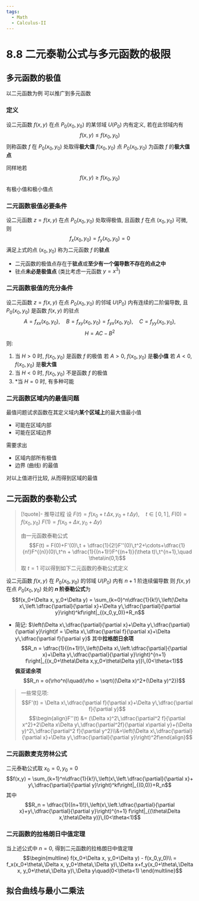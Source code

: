 ```yaml
---
tags:
  - Math
  - Calculus-II
---
```

8.8 二元泰勒公式与多元函数的极限
===
## 多元函数的极值
以二元函数为例
可以推广到多元函数
### 定义
设二元函数 $f(x,y)$ 在点 $P_0(x_0,y_0)$ 的某邻域 $U(P_0)$ 内有定义, 若在此邻域内有
$$f(x,y)\le f(x_0,y_0)$$
则称函数 $f$ 在 $P_0(x_0, y_0)$ 处取得**极大值** $f(x_0,y_0)$
点 $P_0(x_0, y_0)$ 为函数 $f$ 的**极大值点**

同样地若
$$f(x,y)\ge f(x_0,y_0)$$
有极小值和极小值点

### 二元函数极值必要条件
设二元函数 $z = f(x,y)$ 在点 $P_0(x_0, y_0)$ 处取得极值, 且函数 $f$ 在点 $(x_0, y_0)$ 可微, 则
$$f_x(x_0,y_0) = f_y(x_0,y_0) = 0$$
满足上式的点 $(x_0, y_0)$ 称为二元函数 $f$ 的**驻点**

- 二元函数的极值点存在于**驻点**或**至少有一个偏导数不存在的点之中**
- 驻点**未必是极值点** (类比考虑一元函数 $y=x^3$)

### 二元函数极值的充分条件
设二元函数 $z = f(x,y)$ 在点 $P_0(x_0,y_0)$ 的邻域 $U(P_0)$ 内有连续的二阶偏导数, 且 $P_0(x_0,y_0)$ 是函数 $f(x,y)$ 的驻点
$$A = f_{xx}(x_0,y_0), \quad B = f_{xy}(x_0,y_0) = f_{yx}(x_0,y_0), \quad C = f_{yy}(x_0,y_0),$$
$$H = AC-B^2$$
则:
1. 当 $H>0$ 时, $f(x_0,y_0)$ 是函数 $f$ 的极值
   若 $A>0$, $f(x_0,y_0)$ 是**极小值**
   若 $A<0$, $f(x_0,y_0)$ 是**极大值**
2. 当 $H<0$ 时, $f(x_0,y_0)$ 不是函数 $f$ 的极值
3. \*当 $H=0$ 时, 有多种可能

### 二元函数区域内的最值问题
最值问题试求函数在其定义域内**某个区域上**的最大值最小值
- 可能在区域内部
- 可能在区域边界

需要求出
- 区域内部所有极值
- 边界 (曲线) 的最值

对以上值进行比较, 从而得到区域的最值

## 二元函数的泰勒公式
> [!quote]- 推导过程
> 设 $F(t) = f(x_0+t\,\Delta x, y_0+t\,\Delta y),\quad t\in[\,0,1\,]$,
> $F(0) = f(x_0,y_0)$
> $F(1) = f(x_0+\Delta x, y_0 + \Delta y)$
> 
> 由一元函数泰勒公式
> $$F(t) = F(0)+F'(0)\,t + \dfrac{1}{2!}F''(0)\,t^2+\cdots+\dfrac{1}{n!}F^{(n)}(0)\,t^n + \dfrac{1}{(n+1)!}F^{(n+1)}(\theta t)\,t^{n+1},\quad \theta\in(0,1)$$
> 取 $t = 1$ 可以得到如下二元函数的泰勒公式定义

设二元函数 $f(x,y)$ 在 $P_0(x_0,y_0)$ 的邻域 $U(P_0)$ 内有 $n+1$ 阶连续偏导数
则 $f(x,y)$ 在点 $P_0(x_0,y_0)$ 处的 **$n$ 阶泰勒公式**为
$$f(x_0+\Delta x, y_0+\Delta y) = \sum_{k=0}^n\dfrac{1}{k!}\,\left(\Delta x\,\left.\dfrac{\partial}{\partial x}+\Delta y\,\dfrac{\partial}{\partial y}\right)^kf\right|_{(x_0,y_0)}+R_n$$
- 简记: $\left(\Delta x\,\dfrac{\partial}{\partial x}+\Delta y\,\dfrac{\partial}{\partial y}\right)f = \Delta x\,\dfrac{\partial f}{\partial x}+\Delta y\,\dfrac{\partial f}{\partial y}$
其中**拉格朗日余项**
$$R_n = \dfrac{1}{(n+1)!}\,\left(\Delta x\,\left.\dfrac{\partial}{\partial x}+\Delta y\,\dfrac{\partial}{\partial y}\right)^{n+1}
f\right|_{(x_0+\theta\Delta x,y_0+\theta\Delta y)}\,(0<\theta<1)$$
**佩亚诺余项**
$$R_n = o(\rho^n)\quad(\rho = \sqrt{(\Delta x)^2+(\Delta y)^2})$$


> 一些常见项:
> $$F'(t) = \Delta x\,\dfrac{\partial f}{\partial x}+\Delta y\,\dfrac{\partial f}{\partial y}$$
> $$\begin{align}F''(t) &= (\Delta x)^2\,\dfrac{\partial^2 f}{\partial x^2}+2\Delta x\Delta y\,\dfrac{\partial^2f}{\partial x\partial y}+(\Delta y)^2\,\dfrac{\partial^2 f}{\partial y^2}\\&=\left(\Delta x\,\dfrac{\partial}{\partial x}+\Delta y\,\dfrac{\partial}{\partial y}\right)^2f\end{align}$$
### 二元函数麦克劳林公式
二元泰勒公式取 $x_0 = 0,y_0 = 0$
$$f(x,y) = \sum_{k=1}^n\dfrac{1}{k!}\,\left(x\,\left.\dfrac{\partial}{\partial x}+ y\,\dfrac{\partial}{\partial y}\right)^kf\right|_{(0,0)}+R_n$$
其中
$$R_n = \dfrac{1}{(n+1)!}\,\left(x\,\left.\dfrac{\partial}{\partial x}+y\,\dfrac{\partial}{\partial y}\right)^{n+1}
f\right|_{(\theta\Delta x,\theta\Delta y)}\,(0<\theta<1)$$
### 二元函数的拉格朗日中值定理
当上述公式中 $n=0$, 得到二元函数的拉格朗日中值定理
$$\begin{multline}
f(x_0+\Delta x, y_0+\Delta y) - f(x_0,y_0)\\
= f_x(x_0+\theta\,\Delta x, y_0+\theta\,\Delta y)\,\Delta x+f_y(x_0+\theta\,\Delta x, y_0+\theta\,\Delta y)\,\Delta y\quad(0<\theta<1)
\end{multline}$$


## 拟合曲线与最小二乘法

